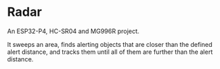 # Radar

An ESP32-P4, HC-SR04 and MG996R project.

It sweeps an area, finds alerting objects that are closer than the defined alert distance, and tracks them until all of them are further than the alert distance.
